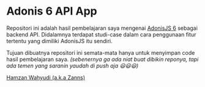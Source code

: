 # Adonis 6 API App

Repositori ini adalah hasil pembelajaran saya mengenai [AdonisJS 6](https://adonisjs.com/) sebagai backend API. Didalamnya terdapat studi-case dalam cara penggunaan fitur tertentu yang dimiliki AdonisJS itu sendiri.

Tujuan dibuatnya repositori ini semata-mata hanya untuk menyimpan code hasil pembelajaran saya. _(sebenernya ga ada niat buat dibikin reponya, tapi ada temen yang saranin yaudah di push aja 😃😃😃)_

[Hamzan Wahyudi (a.k.a Zanns)](https://hamzan-wahyudi.vercel.app)
